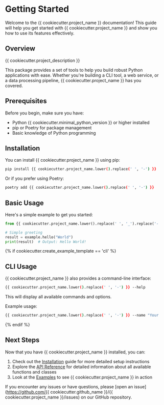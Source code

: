 # Getting Started

Welcome to the {{ cookiecutter.project_name }} documentation! This guide will help you get started with {{ cookiecutter.project_name }} and show you how to use its features effectively.

## Overview

{{ cookiecutter.project_description }}

This package provides a set of tools to help you build robust Python applications with ease. Whether you're building a CLI tool, a web service, or a data processing pipeline, {{ cookiecutter.project_name }} has you covered.

## Prerequisites

Before you begin, make sure you have:

- Python {{ cookiecutter.minimal_python_version }} or higher installed
- pip or Poetry for package management
- Basic knowledge of Python programming

## Installation

You can install {{ cookiecutter.project_name }} using pip:

```bash
pip install {{ cookiecutter.project_name.lower().replace(' ', '-') }}
```

Or if you prefer using Poetry:

```bash
poetry add {{ cookiecutter.project_name.lower().replace(' ', '-') }}
```

## Basic Usage

Here's a simple example to get you started:

```python
from {{ cookiecutter.project_name.lower().replace(' ', '_').replace('-', '_') }} import example

# Simple greeting
result = example.hello("World")
print(result)  # Output: Hello World!
```

{% if cookiecutter.create_example_template == 'cli' %}

## CLI Usage

{{ cookiecutter.project_name }} also provides a command-line interface:

```bash
{{ cookiecutter.project_name.lower().replace(' ', '-') }} --help
```

This will display all available commands and options.

Example usage:

```bash
{{ cookiecutter.project_name.lower().replace(' ', '-') }} --name "Your Name"
```

{% endif %}

## Next Steps

Now that you have {{ cookiecutter.project_name }} installed, you can:

1. Check out the [Installation](./installation.md) guide for more detailed setup instructions
2. Explore the [API Reference](/api/) for detailed information about all available functions and classes
3. Look at the [Examples](/api/examples) to see {{ cookiecutter.project_name }} in action

If you encounter any issues or have questions, please [open an issue](https://github.com/{{ cookiecutter.github_name }}/{{ cookiecutter.project_name }}/issues) on our GitHub repository.
